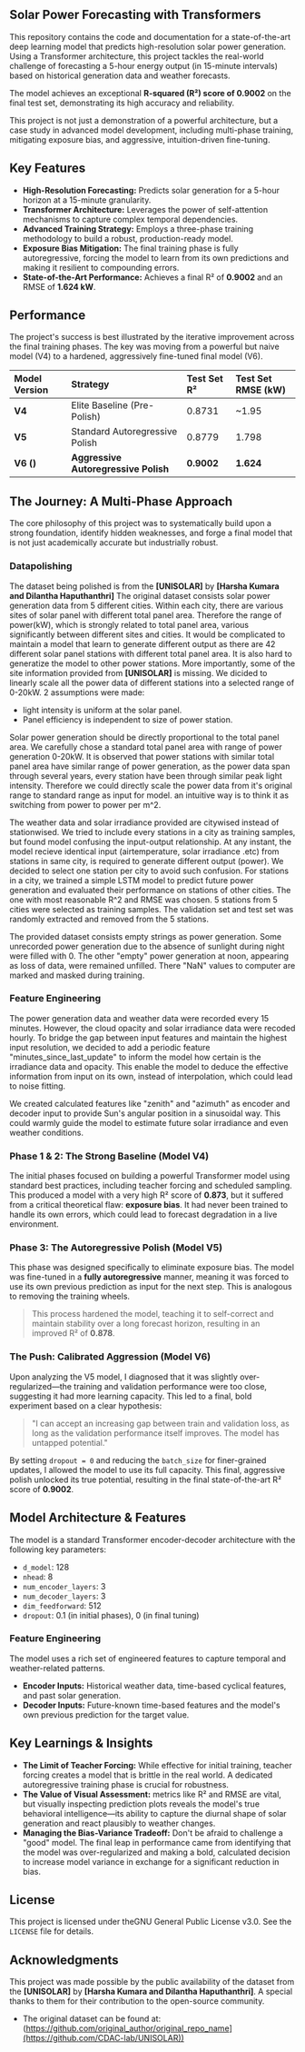## Solar Power Forecasting with Transformers

This repository contains the code and documentation for a state-of-the-art deep learning model that predicts high-resolution solar power generation. Using a Transformer architecture, this project tackles the real-world challenge of forecasting a 5-hour energy output (in 15-minute intervals) based on historical generation data and weather forecasts.

The model achieves an exceptional **R-squared (R²) score of 0.9002** on the final test set, demonstrating its high accuracy and reliability.

This project is not just a demonstration of a powerful architecture, but a case study in advanced model development, including multi-phase training, mitigating exposure bias, and aggressive, intuition-driven fine-tuning.

## Key Features

* **High-Resolution Forecasting:** Predicts solar generation for a 5-hour horizon at a 15-minute granularity.
* **Transformer Architecture:** Leverages the power of self-attention mechanisms to capture complex temporal dependencies.
* **Advanced Training Strategy:** Employs a three-phase training methodology to build a robust, production-ready model.
* **Exposure Bias Mitigation:** The final training phase is fully autoregressive, forcing the model to learn from its own predictions and making it resilient to compounding errors.
* **State-of-the-Art Performance:** Achieves a final R² of **0.9002** and an RMSE of **1.624 kW**.

## Performance

The project's success is best illustrated by the iterative improvement across the final training phases. The key was moving from a powerful but naive model (V4) to a hardened, aggressively fine-tuned final model (V6).

| Model Version | Strategy                             | Test Set R² | Test Set RMSE (kW) |
| :------------ | :----------------------------------- | :---------- | :----------------- |
| **V4**        | Elite Baseline (Pre-Polish)          | 0.8731      | \~1.95             |
| **V5**        | Standard Autoregressive Polish       | 0.8779      | 1.798              |
| **V6 ()**     | **Aggressive Autoregressive Polish** | **0.9002**  | **1.624**          |

## The Journey: A Multi-Phase Approach

The core philosophy of this project was to systematically build upon a strong foundation, identify hidden weaknesses, and forge a final model that is not just academically accurate but industrially robust.

### Datapolishing

The dataset being polished is from the **[UNISOLAR]** by **[Harsha Kumara and Dilantha Haputhanthri]** The original dataset consists solar power generation data from 5 different cities. Within each city, there are various sites of solar panel with different total panel area. Therefore the range of power(kW), which is strongly related to total panel area, various significantly between different sites and cities. It would be complicated to maintain a model that learn to generate different output as there are 42 different solar panel stations with different total panel area. It is also hard to generatize the model to other power stations. More importantly, some of the site information provided from **[UNISOLAR]** is missing. We dicided to linearly scale all the power data of different stations into a selected range of 0-20kW. 2 assumptions were made: 
* light intensity is uniform at the solar panel. 
* Panel efficiency is independent to size of power station.

Solar power generation should be directly proportional to the total panel area. We carefully chose a standard total panel area with range of power generation 0-20kW. It is observed that power stations with similar total panel area have similar range of power generation, as the power data span through several years, every station have been through similar peak light intensity. Therefore we could directly scale the power data from it's original range to standard range as input for model. an intuitive way is to think it as switching from power to power per m^2. 

The weather data and solar irradiance provided are citywised instead of stationwised. We tried to include every stations in a city as training samples, but found model confusing the input-output relationship. At any instant, the model recieve identical input (airtemperature, solar irradiance .etc) from stations in same city, is required to generate different output (power). We decided to select one station per city to avoid such confusion. For stations in a city, we trained a simple LSTM model to predict future power generation and evaluated their performance on stations of other cities. The one with most reasonable R^2 and RMSE was chosen. 5 stations from 5 cities were selected as training samples. The validation set and test set was randomly extracted and removed from the 5 stations.  

The provided dataset consists empty strings as power generation. Some unrecorded power generation due to the absence of sunlight during night were filled with 0. The other "empty" power generation at noon, appearing as loss of data, were remained unfilled. There "NaN" values to computer are marked and masked during training.

### Feature Engineering

The power generation data and weather data were recorded every 15 minutes. However, the cloud opacity and solar irradiance data were recoded hourly. To bridge the gap between input features and maintain the highest input resolution, we decided to add a periodic feature "minutes_since_last_update" to inform the model how certain is the irradiance data and opacity.
This enable the model to deduce the effective information from input on its own, instead of interpolation, which could lead to noise fitting.

We created calculated features like "zenith" and "azimuth" as encoder and decoder input to provide Sun's angular position in a sinusoidal way. This could warmly guide the model to estimate future solar irradiance and even weather conditions.





### Phase 1 & 2: The Strong Baseline (Model V4)

The initial phases focused on building a powerful Transformer model using standard best practices, including teacher forcing and scheduled sampling. This produced a model with a very high R² score of **0.873**, but it suffered from a critical theoretical flaw: **exposure bias**. It had never been trained to handle its own errors, which could lead to forecast degradation in a live environment.

### Phase 3: The Autoregressive Polish (Model V5)

This phase was designed specifically to eliminate exposure bias. The model was fine-tuned in a **fully autoregressive** manner, meaning it was forced to use its own previous prediction as input for the next step. This is analogous to removing the training wheels.

> This process hardened the model, teaching it to self-correct and maintain stability over a long forecast horizon, resulting in an improved R² of **0.878**.

### The  Push: Calibrated Aggression (Model V6)

Upon analyzing the V5 model, I diagnosed that it was slightly over-regularized—the training and validation performance were too close, suggesting it had more learning capacity. This led to a final, bold experiment based on a clear hypothesis:

> "I can accept an increasing gap between train and validation loss, as long as the validation performance itself improves. The model has untapped potential."

By setting `dropout = 0` and reducing the `batch_size` for finer-grained updates, I allowed the model to use its full capacity. This final, aggressive polish unlocked its true potential, resulting in the final state-of-the-art R² score of **0.9002**.

## Model Architecture & Features

The model is a standard Transformer encoder-decoder architecture with the following key parameters:

* `d_model`: 128
* `nhead`: 8
* `num_encoder_layers`: 3
* `num_decoder_layers`: 3
* `dim_feedforward`: 512
* `dropout`: 0.1 (in initial phases), 0 (in final tuning)

### Feature Engineering

The model uses a rich set of engineered features to capture temporal and weather-related patterns.

* **Encoder Inputs:** Historical weather data, time-based cyclical features, and past solar generation.
* **Decoder Inputs:** Future-known time-based features and the model's own previous prediction for the target value.

## Key Learnings & Insights

* **The Limit of Teacher Forcing:** While effective for initial training, teacher forcing creates a model that is brittle in the real world. A dedicated autoregressive training phase is crucial for robustness.
* **The Value of Visual Assessment:**  metrics like R² and RMSE are vital, but visually inspecting prediction plots reveals the model's true behavioral intelligence—its ability to capture the diurnal shape of solar generation and react plausibly to weather changes.
* **Managing the Bias-Variance Tradeoff:** Don't be afraid to challenge a "good" model. The final leap in performance came from identifying that the model was over-regularized and making a bold, calculated decision to increase model variance in exchange for a significant reduction in bias.

## License

This project is licensed under theGNU General Public License v3.0. See the `LICENSE` file for details.

## Acknowledgments

This project was made possible by the public availability of the dataset from the **[UNISOLAR]** by **[Harsha Kumara and Dilantha Haputhanthri]**. A special thanks to them for their contribution to the open-source community.

* The original dataset can be found at: (https://github.com/original_author/original_repo_name](https://github.com/CDAC-lab/UNISOLAR))
